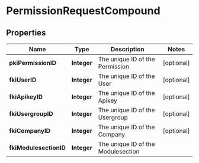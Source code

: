 

# PermissionRequestCompound

## Properties

Name | Type | Description | Notes
------------ | ------------- | ------------- | -------------
**pkiPermissionID** | **Integer** | The unique ID of the Permission |  [optional]
**fkiUserID** | **Integer** | The unique ID of the User |  [optional]
**fkiApikeyID** | **Integer** | The unique ID of the Apikey |  [optional]
**fkiUsergroupID** | **Integer** | The unique ID of the Usergroup |  [optional]
**fkiCompanyID** | **Integer** | The unique ID of the Company |  [optional]
**fkiModulesectionID** | **Integer** | The unique ID of the Modulesection | 




